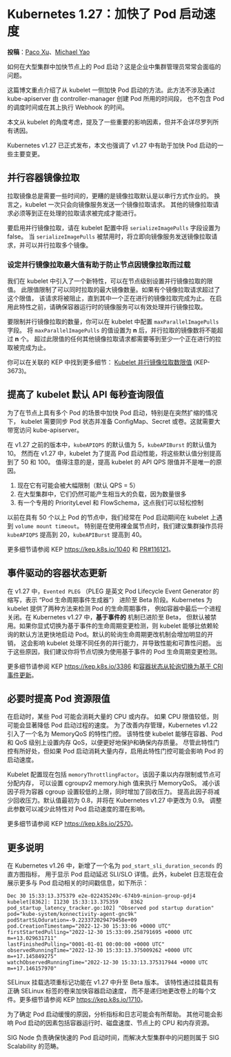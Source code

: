 # Kubernetes 1.27：加快了 Pod 启动速度

**投稿**：[Paco Xu](https://github.com/pacoxu)、[Michael Yao](https://github.com/windsonsea)

如何在大型集群中加快节点上的 Pod 启动？这是企业中集群管理员常常会面临的问题。

这篇博文重点介绍了从 kubelet 一侧加快 Pod 启动的方法。此方法不涉及通过
kube-apiserver 由 controller-manager 创建 Pod 所用的时间段，
也不包含 Pod 的调度时间或在其上执行 Webhook 的时间。

本文从 kubelet 的角度考虑，提及了一些重要的影响因素，但并不会详尽罗列所有诱因。

Kubernetes v1.27 已正式发布，本文也强调了 v1.27 中有助于加快 Pod 启动的一些主要变更。

## 并行容器镜像拉取

拉取镜像总是需要一些时间的，更糟的是镜像拉取默认是以串行方式作业的。
换言之，kubelet 一次只会向镜像服务发送一个镜像拉取请求。
其他的镜像拉取请求必须等到正在处理的拉取请求被完成才能进行。

要启用并行镜像拉取，请在 kubelet 配置中将 `serializeImagePulls` 字段设置为 false。
当 `serializeImagePulls` 被禁用时，将立即向镜像服务发送镜像拉取请求，并可以并行拉取多个镜像。

### 设定并行镜像拉取最大值有助于防止节点因镜像拉取而过载

我们在 kubelet 中引入了一个新特性，可以在节点级别设置并行镜像拉取的限值。
此限值限制了可以同时拉取的最大镜像数量。如果有个镜像拉取请求超过了这个限值，
该请求将被阻止，直到其中一个正在进行的镜像拉取完成为止。
在启用此特性之前，请确保容器运行时的镜像服务可以有效处理并行镜像拉取。

要限制并行镜像拉取的数量，你可以在 kubelet 中配置 `maxParallelImagePulls` 字段。
将 `maxParallelImagePulls` 的值设置为 **n** 后，并行拉取的镜像数将不能超过 **n** 个。
超过此限值的任何其他镜像拉取请求都需要等到至少一个正在进行的拉取被完成为止。

你可以在关联的 KEP 中找到更多细节：
[Kubelet 并行镜像拉取数限值](https://kep.k8s.io/3673) (KEP-3673)。

## 提高了 kubelet 默认 API 每秒查询限值

为了在节点上具有多个 Pod 的场景中加快 Pod 启动，特别是在突然扩缩的情况下，
kubelet 需要同步 Pod 状态并准备 ConfigMap、Secret 或卷。这就需要大带宽访问 kube-apiserver。

在 v1.27 之前的版本中，`kubeAPIQPS` 的默认值为 5，`kubeAPIBurst` 的默认值为 10。
然而在 v1.27 中，kubelet 为了提高 Pod 启动性能，将这些默认值分别提高到了 50 和 100。
值得注意的是，提高 kubelet 的 API QPS 限值并不是唯一的原因。

1. 现在它有可能会被大幅限制（默认 QPS = 5）
2. 在大型集群中，它们仍然可能产生相当大的负载，因为数量很多
3. 有一个专用的 PriorityLevel 和 FlowSchema，这点我们可以轻松控制

以前在具有 50 个以上 Pod 的节点中，我们经常在 Pod 启动期间在 kubelet 上遇到 `volume mount timeout`。
特别是在使用裸金属节点时，我们建议集群操作员将 `kubeAPIQPS` 提高到 20，`kubeAPIBurst` 提高到 40。

更多细节请参阅 KEP <https://kep.k8s.io/1040> 和
[PR#116121](https://github.com/kubernetes/kubernetes/pull/116121)。

## 事件驱动的容器状态更新

在 v1.27 中，`Evented PLEG`
（PLEG 是英文 Pod Lifecycle Event Generator 的缩写，表示 “Pod 生命周期事件生成器”）
进阶至 Beta 阶段。Kubernetes 为 kubelet 提供了两种方法来检测 Pod 的生命周期事件，
例如容器中最后一个进程关闭。在 Kubernetes v1.27 中，**基于事件的** 机制已进阶至 Beta，
但默认被禁用。如果你显式切换为基于事件的生命周期变更检测，则 kubelet
能够比依赖轮询的默认方法更快地启动 Pod。默认的轮询生命周期更改机制会增加明显的开销，
这会影响 kubelet 处理不同任务的并行能力，并导致性能和可靠性问题。
出于这些原因，我们建议你将节点切换为使用基于事件的 Pod 生命周期变更检测。

更多细节请参阅 KEP <https://kep.k8s.io/3386>
和[容器状态从轮询切换为基于 CRI 事件更新](/docs/tasks/administer-cluster/switch-to-evented-pleg/)。

## 必要时提高 Pod 资源限值

在启动时，某些 Pod 可能会消耗大量的 CPU 或内存。
如果 CPU 限值较低，则可能会显著降低 Pod 启动过程的速度。
为了改善内存管理，Kubernetes v1.22 引入了一个名为 MemoryQoS 的特性门控。
该特性使 kubelet 能够在容器、Pod 和 QoS 级别上设置内存 QoS，以便更好地保护和确保内存质量。
尽管此特性门控有所好处，但如果 Pod 启动消耗大量内存，启用此特性门控可能会影响 Pod 的启动速度。

Kubelet 配置现在包括 `memoryThrottlingFactor`。该因子乘以内存限制或节点可分配内存，
可以设置 cgroupv2 memory.high 值来执行 MemoryQoS。
减小该因子将为容器 cgroup 设置较低的上限，同时增加了回收压力。
提高此因子将减少回收压力。默认值最初为 0.8，并将在 Kubernetes v1.27 中更改为 0.9。
调整此参数可以减少此特性对 Pod 启动速度的潜在影响。

更多细节请参阅 KEP <https://kep.k8s.io/2570>。

## 更多说明

在 Kubernetes v1.26 中，新增了一个名为 `pod_start_sli_duration_seconds` 的直方图指标，
用于显示 Pod 启动延迟 SLI/SLO 详情。此外，kubelet 日志现在会展示更多与 Pod 启动相关的时间戳信息，如下所示：

```
Dec 30 15:33:13.375379 e2e-022435249c-674b9-minion-group-gdj4 kubelet[8362]: I1230 15:33:13.375359    8362
pod_startup_latency_tracker.go:102] "Observed pod startup duration" pod="kube-system/konnectivity-agent-gnc9k"
podStartSLOduration=-9.223372029479458e+09 pod.CreationTimestamp="2022-12-30 15:33:06 +0000 UTC"
firstStartedPulling="2022-12-30 15:33:09.258791695 +0000 UTC m=+13.029631711"
lastFinishedPulling="0001-01-01 00:00:00 +0000 UTC"
observedRunningTime="2022-12-30 15:33:13.375009262 +0000 UTC m=+17.145849275"
watchObservedRunningTime="2022-12-30 15:33:13.375317944 +0000 UTC m=+17.146157970"
```

SELinux 挂载选项重标记功能在 v1.27 中升至 Beta 版本。
该特性通过挂载具有正确 SELinux 标签的卷来加快容器启动速度，
而不是递归地更改卷上的每个文件。更多细节请参阅 KEP <https://kep.k8s.io/1710>。

为了确定 Pod 启动缓慢的原因，分析指标和日志可能会有所帮助。
其他可能会影响 Pod 启动的因素包括容器运行时、磁盘速度、节点上的 CPU 和内存资源。

SIG Node 负责确保快速的 Pod 启动时间，而解决大型集群中的问题则属于 SIG Scalability 的范畴。
